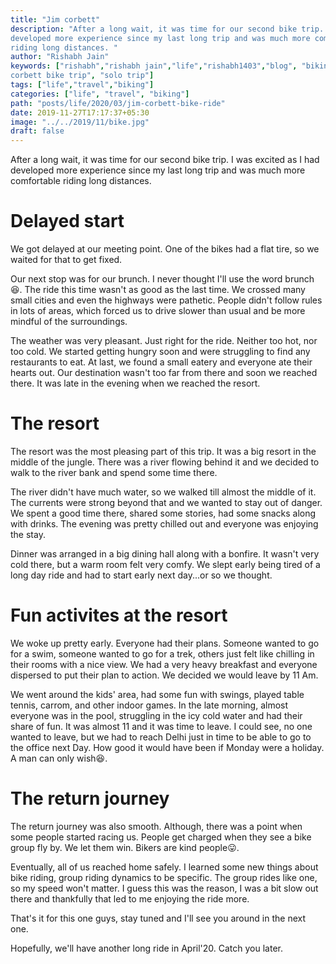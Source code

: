 ```yaml
---
title: "Jim corbett"
description: "After a long wait, it was time for our second bike trip. I was excited as I had
developed more experience since my last long trip and was much more comfortable
riding long distances. "
author: "Rishabh Jain"
keywords: ["rishabh","rishabh jain","life","rishabh1403","blog", "biking", "jim
corbett bike trip", "solo trip"]
tags: ["life","travel","biking"]
categories: ["life", "travel", "biking"]
path: "posts/life/2020/03/jim-corbett-bike-ride"
date: 2019-11-27T17:17:37+05:30
image: "../../2019/11/bike.jpg"
draft: false
---
```


After a long wait, it was time for our second bike trip. I was excited as I had
developed more experience since my last long trip and was much more comfortable
riding long distances. 

<!--more-->

# Delayed start

We got delayed at our meeting point. One of the bikes had a
flat tire, so we waited for that to get fixed. 

Our next stop was for our brunch. I never thought I'll use the word brunch:laughing:. The
ride this time wasn't as good as the last time. We crossed many small cities and
even the highways were pathetic. People didn't follow rules in lots of areas,
which forced us to drive slower than usual and be more mindful of the
surroundings. 

The weather was very pleasant. Just right for the ride. Neither too hot, nor
too cold. We started getting hungry soon and were struggling to find any
restaurants to eat. At last, we found a small eatery and everyone ate their hearts
out. Our destination wasn't too far from there and soon we reached there. It was
late in the evening when we reached the resort.

# The resort

The resort was the most pleasing part of this trip. It was a big resort in the
middle of the jungle. There was a river flowing behind it and we decided to
walk to the river bank and spend some time there.

The river didn't have much water, so we walked till almost the middle of it. The
currents were strong beyond that and we wanted to stay out of danger. We spent
a good time there, shared some stories, had some snacks along with drinks. The evening
was pretty chilled out and everyone was enjoying the stay.

Dinner was arranged in a big dining hall along with a bonfire. It wasn't very
cold there, but a warm room felt very comfy. We slept early being tired of a
long day ride and had to start early next day...or so we thought.

# Fun activites at the resort

We woke up pretty early. Everyone had their plans. Someone wanted to go for a
swim, someone wanted to go for a trek, others just felt like chilling in their
rooms with a nice view. We had a very heavy breakfast and everyone dispersed to
put their plan to action. We decided we would leave by 11 Am. 

We went around the kids' area, had some fun with swings, played table tennis,
carrom, and other indoor games. In the late morning, almost everyone was in the pool,
struggling in the icy cold water and had their share of fun. It was almost 11
and it was time to leave. I could see, no one wanted to leave, but we
had to reach Delhi just in time to be able to go to the office next Day. How good it
would have been if Monday were a holiday. A man can only wish:laughing:.

# The return journey

The return journey was also smooth. Although, there was a point when some people
started racing us. People get charged when they see a bike group fly by. We let
them win. Bikers are kind people:stuck_out_tongue:. 

Eventually, all of us reached home safely. I learned some new things about bike
riding, group riding dynamics to be specific. The group rides like one, so my
speed won't matter. I guess this was the reason, I was a bit slow out there and
thankfully that led to me enjoying the ride more. 

That's it for this one guys, stay tuned and I'll see you around in the next
one. 

Hopefully, we'll have another long ride in April'20. Catch you later.
